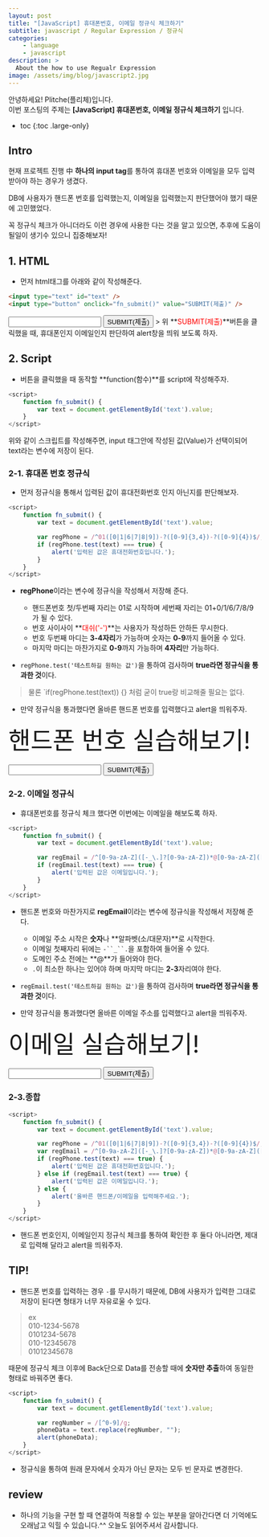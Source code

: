 ```yaml
---
layout: post
title: "[JavaScript] 휴대폰번호, 이메일 정규식 체크하기"
subtitle: javascript / Regular Expression / 정규식
categories:
    - language
    - javascript
description: >
  About the how to use Regualr Expression
image: /assets/img/blog/javascript2.jpg
---
```


안녕하세요! Plitche(플리체)입니다.  
이번 포스팅의 주제는 **[JavaScript] 휴대폰번호, 이메일 정규식 체크하기** 입니다.

* toc
{:toc .large-only}

## Intro
현재 프로젝트 진행 中 **하나의 input tag**를 통하여 휴대폰 번호와 이메일을 모두 입력 받아야 하는 경우가 생겼다.  

DB에 사용자가 핸드폰 번호를 입력했는지, 이메일을 입력했는지 판단했어야 했기 때문에 고민했었다.  

꼭 정규식 체크가 아니더라도 이런 경우에 사용한 다는 것을 알고 있으면, 추후에 도움이 될일이 생기수 있으니 집중해보자!  

## 1. HTML
- 먼저 html태그를 아래와 같이 작성해준다.  
```html
<input type="text" id="text" />
<input type="button" onclick="fn_submit()" value="SUBMIT(제출)" />
```  

<input type="text"/>
<input type="button" onclick="fn_submit()" value="SUBMIT(제출)" />
> 위 **<font color="Red">SUBMIT(제출)</font>**버튼을 클릭했을 때, 휴대폰인지 이메일인지 판단하여 alert창을 띄워 보도록 하자.

## 2. Script
- 버튼을 클릭했을 때 동작할 **function(함수)**를 script에 작성해주자.
```js
<script>
	function fn_submit() {
		var text = document.getElementById('text').value;
	}
</script>
```  

위와 같이 스크립트를 작성해주면, input 태그안에 작성된 값(Value)가 선택이되어 text라는 변수에 저장이 된다.

### 2-1. 휴대폰 번호 정규식
- 먼저 정규식을 통해서 입력된 값이 휴대전화번호 인지 아닌지를 판단해보자.
```js
<script>
	function fn_submit() {
		var text = document.getElementById('text').value;

		var regPhone = /^01([0|1|6|7|8|9])-?([0-9]{3,4})-?([0-9]{4})$/;
		if (regPhone.test(text) === true) {
			alert('입력된 값은 휴대전화번호입니다.');
		}
	}
</script>
```  

* **regPhone**이라는 변수에 정규식을 작성해서 저장해 준다.
	- 핸드폰번호 첫/두번째 자리는 01로 시작하며 세번째 자리는 01+0/1/6/7/8/9 가 될 수 있다.
	- 번호 사이사이 **<font color="red">대쉬('-')</font>**는 사용자가 작성하든 안하든 무시한다.
	- 번호 두번째 마디는 **3-4자리**가 가능하며 숫자는 **0-9**까지 들어올 수 있다.
	- 마지막 마디는 마찬가지로 **0-9**까지 가능하며 **4자리**만 가능하다.

* `regPhone.test('테스트하길 원하는 값')`을 통하여 검사하며 **true라면 정규식을 통과한 것**이다.  
> 물론 `if(regPhone.test(text)) {} 처럼 굳이 true랑 비교해줄 필요는 없다.  

* 만약 정규식을 통과했다면 올바른 핸드폰 번호를 입력했다고 alert을 띄워주자.

<font size="11px">핸드폰 번호 실습해보기!</font>
<form>
	<input type="text" id="phone" />
	<input type="button" onclick="fn_phone()" value="SUBMIT(제출)" />
</form>
<script>
	function fn_phone() {
		console.log('123123');
		var text = document.getElementById('phone').value;
		var regPhone = /^01([0|1|6|7|8|9])-?([0-9]{3,4})-?([0-9]{4})$/;
		if (regPhone.test(text) === true) {
			alert('입력된 값은 휴대전화번호입니다.');
		} else {
			alert('입력된 값은 휴대전화번호가 아닙니다.');
		}
	}
</script>

### 2-2. 이메일 정규식
- 휴대폰번호를 정규식 체크 했다면 이번에는 이메일을 해보도록 하자.
```js
<script>
	function fn_submit() {
		var text = document.getElementById('text').value;

		var regEmail = /^[0-9a-zA-Z]([-_\.]?[0-9a-zA-Z])*@[0-9a-zA-Z]([-_\.]?[0-9a-zA-Z])*\.[a-zA-Z]{2,3}$/;
		if (regEmail.test(text) === true) {
			alert('입력된 값은 이메일입니다.');
		}
	}
</script>
```  

* 핸드폰 번호와 마찬가지로 **regEmail**이라는 변수에 정규식을 작성해서 저장해 준다.
	- 이메일 주소 시작은 **숫자**나 **알파벳(소/대문자)**로 시작한다.
	- 이메일 첫째자리 뒤에는 `-``_``.`을 포함하여 들어올 수 있다.
	- 도메인 주소 전에는 **@**가 들어와야 한다.
	- `.`이 최소한 하나는 있어야 하며 마지막 마디는 **2-3**자리여야 한다.

* `regEmail.test('테스트하길 원하는 값')`을 통하여 검사하며 **true라면 정규식을 통과한 것**이다.  

* 만약 정규식을 통과했다면 올바른 이메일 주소를 입력했다고 alert을 띄워주자.

<font size="11px">이메일 실습해보기!</font>
<form>
	<input type="text" id="email" />
	<input type="button" onclick="fn_email()" value="SUBMIT(제출)" />
</form>
<script>
	function fn_email() {
		var text = document.getElementById('email').value;
		var regEmail = /^[0-9a-zA-Z]([-_\.]?[0-9a-zA-Z])*@[0-9a-zA-Z]([-_\.]?[0-9a-zA-Z])*\.[a-zA-Z]{2,3}$/;
		if (regEmail.test(text) === true) {
			alert('입력된 값은 이메일입니다.');
		} else {
			alert('입력된 값은 이메일이 아닙니다.');
		}
	}
</script>

### 2-3.종합
```js
<script>
	function fn_submit() {
		var text = document.getElementById('text').value;

		var regPhone = /^01([0|1|6|7|8|9])-?([0-9]{3,4})-?([0-9]{4})$/;
		var regEmail = /^[0-9a-zA-Z]([-_\.]?[0-9a-zA-Z])*@[0-9a-zA-Z]([-_\.]?[0-9a-zA-Z])*\.[a-zA-Z]{2,3}$/;
		if (regPhone.test(text) === true) {
			alert('입력된 값은 휴대전화번호입니다.');
		} else if (regEmail.test(text) === true) {
			alert('입력된 값은 이메일입니다.');
		} else {
			alert('올바른 핸드폰/이메일을 입력해주세요.');
		}
	}
</script>
```  

* 핸드폰 번호인지, 이메일인지 정규식 체크를 통하여 확인한 후 둘다 아니라면, 제대로 입력해 달라고 alert을 띄워주자.  

## TIP!
* 핸드폰 번호를 입력하는 경우 `-`를 무시하기 때문에, DB에 사용자가 입력한 그대로 저장이 된다면 형태가 너무 자유로울 수 있다.
> ex  
> 010-1234-5678  
> 0101234-5678  
> 010-12345678  
> 01012345678  

때문에 정규식 체크 이후에 Back단으로 Data를 전송할 때에 **숫자만 추출**하여 동일한 형태로 바꿔주면 좋다.
```js
<script>
	function fn_submit() {
		var text = document.getElementById('text').value;

		var regNumber = /[^0-9]/g;
		phoneData = text.replace(regNumber, "");
		alert(phoneData);
	}
</script>
``` 

* 정규식을 통하여 원래 문자에서 숫자가 아닌 문자는 모두 빈 문자로 변경한다.

## review
* 하나의 기능을 구현 할 때 연결하여 적용할 수 있는 부분을 알아간다면 더 기억에도 오래남고 익힐 수 있습니다.^^ 오늘도 읽어주셔서 감사합니다.